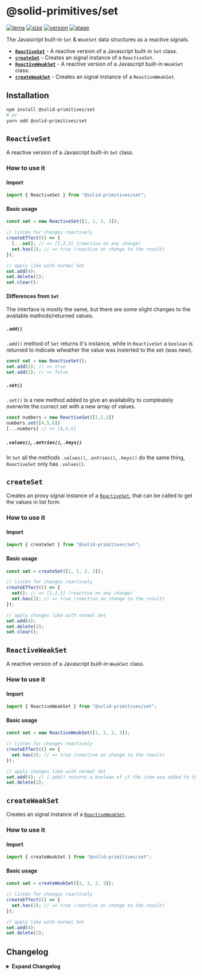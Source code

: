 # @solid-primitives/set

[![lerna](https://img.shields.io/badge/maintained%20with-lerna-cc00ff.svg?style=for-the-badge)](https://lerna.js.org/)
[![size](https://img.shields.io/bundlephobia/minzip/@solid-primitives/set?style=for-the-badge&label=size)](https://bundlephobia.com/package/@solid-primitives/set)
[![version](https://img.shields.io/npm/v/@solid-primitives/set?style=for-the-badge)](https://www.npmjs.com/package/@solid-primitives/set)
[![stage](https://img.shields.io/endpoint?style=for-the-badge&url=https%3A%2F%2Fraw.githubusercontent.com%2Fdavedbase%2Fsolid-primitives%2Fmain%2Fassets%2Fbadges%2Fstage-1.json)](https://github.com/davedbase/solid-primitives#contribution-process)

The Javascript built-in `Set` & `WeakSet` data structures as a reactive signals.

- **[`ReactiveSet`](#ReactiveSet)** - A reactive version of a Javascript built-in `Set` class.
- **[`createSet`](#createSet)** - Creates an signal instance of a `ReactiveSet`.
- **[`ReactiveWeakSet`](#ReactiveWeakSet)** - A reactive version of a Javascript built-in `WeakSet` class.
- **[`createWeakSet`](#createWeakSet)** - Creates an signal instance of a `ReactiveWeakSet`.

## Installation

```bash
npm install @solid-primitives/set
# or
yarn add @solid-primitives/set
```

## `ReactiveSet`

A reactive version of a Javascript built-in `Set` class.

### How to use it

#### Import

```ts
import { ReactiveSet } from "@solid-primitives/set";
```

#### Basic usage

```ts
const set = new ReactiveSet([1, 1, 2, 3]);

// listen for changes reactively
createEffect(() => {
  [...set]; // => [1,2,3] (reactive on any change)
  set.has(2); // => true (reactive on change to the result)
});

// apply like with normal Set
set.add(4);
set.delete(2);
set.clear();
```

#### Differences from `Set`

The interface is mostly the same, but there are some slight changes to the available mathods/returned values.

##### `.add()`

`.add()` method of `Set` returns it's instance, while in `ReactiveSet` a `boolean` is returned to indicate wheather the value was insterted to the set (was new).

```ts
const set = new ReactiveSet();
set.add(2); // => true
set.add(2); // => false
```

##### `.set()`

`.set()` is a new method added to give an availability to compleately overwrite the currect set with a new array of values.

```ts
const numbers = new ReactiveSet([1,2,3])
numbers.set([4,5,6])
[...numbers] // => [4,5,6]
```

##### `.values()`, `.entries()`, `.keys()`

In `Set` all the methods `.values()`, `.entries()`, `.keys()` do the same thing, `ReactiveSet` only has `.values()`.

## `createSet`

Creates an proxy signal instance of a [`ReactiveSet`](#reactiveset), that can be called to get the values in list form.

### How to use it

#### Import

```ts
import { createSet } from "@solid-primitives/set";
```

#### Basic usage

```ts
const set = createSet([1, 1, 2, 3]);

// listen for changes reactively
createEffect(() => {
  set(); // => [1,2,3] (reactive on any change)
  set.has(2); // => true (reactive on change to the result)
});

// apply changes like with normal Set
set.add(4);
set.delete(2);
set.clear();
```

## `ReactiveWeakSet`

A reactive version of a Javascript built-in `WeakSet` class.

### How to use it

#### Import

```ts
import { ReactiveWeakSet } from "@solid-primitives/set";
```

#### Basic usage

```ts
const set = new ReactiveWeakSet([1, 1, 2, 3]);

// listen for changes reactively
createEffect(() => {
  set.has(2); // => true (reactive on change to the result)
});

// apply changes like with normal Set
set.add(4); // (.add() returns a boolean of if the item was added to the set)
set.delete(2);
```

## `createWeakSet`

Creates an signal instance of a [`ReactiveWeakSet`](#reactiveWeakset).

### How to use it

#### Import

```ts
import { createWeakSet } from "@solid-primitives/set";
```

#### Basic usage

```ts
const set = createWeakSet([1, 1, 2, 3]);

// listen for changes reactively
createEffect(() => {
  set.has(2); // => true (reactive on change to the result)
});

// apply like with normal Set
set.add(4);
set.delete(2);
```

## Changelog

<details>
<summary><b>Expand Changelog</b></summary>

0.0.100

Initial release of the package.

</details>
